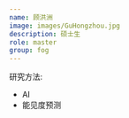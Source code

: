 ```yaml
---
name: 顾洪洲
image: images/GuHongzhou.jpg
description: 硕士生
role: master
group: fog
---
```


研究方法: 
* AI
* 能见度预测